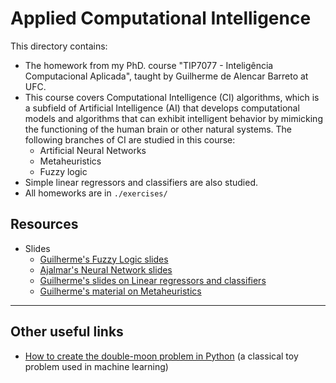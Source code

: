 # Applied Computational Intelligence

This directory contains:
- The homework from my PhD. course "TIP7077 - Inteligência Computacional Aplicada", taught by Guilherme de Alencar Barreto at UFC.
- This course covers Computational Intelligence (CI) algorithms, which is a subfield of Artificial Intelligence (AI) that develops computational models and algorithms that can exhibit intelligent behavior by mimicking the functioning of the human brain or other natural systems. The following branches of CI are studied in this course:
    - Artificial Neural Networks
    - Metaheuristics
    - Fuzzy logic
- Simple linear regressors and classifiers are also studied.
- All homeworks are in `./exercises/`

## Resources

- Slides
    - [Guilherme's Fuzzy Logic slides]
    - [Ajalmar's Neural Network slides]
    - [Guilherme's  slides on Linear regressors and classifiers]
    - [Guilherme's material on Metaheuristics]

[Guilherme's Fuzzy Logic slides]: https://drive.google.com/drive/folders/1RaUWe0SXSvqOQk6EQ0r6Oqh_mq7iWuI0?usp=drive_link
[Ajalmar's Neural Network slides]: https://drive.google.com/drive/folders/1woec9iuxpSvP9EjhnU7PPueupKikAGyS?usp=drive_link
[Guilherme's  slides on Linear regressors and classifiers]: https://drive.google.com/drive/folders/1ZAM6kVJrOlFooY1_M35sLKbWBe8WokBn?usp=drive_link
[Guilherme's material on Metaheuristics]: https://drive.google.com/drive/folders/1j3cWwa8Hbuz3XRPKhfuGuEba87ly6z9_?usp=drive_link

---

## Other useful links
- [How to create the double-moon problem in Python](https://machinelearningmastery.com/generate-test-datasets-python-scikit-learn/) (a classical toy problem used in machine learning)
